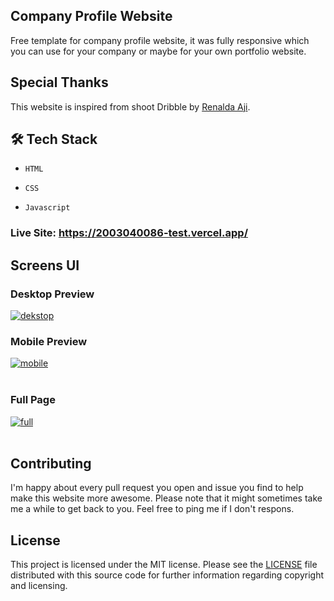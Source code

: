 ## Company Profile Website
Free template for company profile website, it was fully responsive which you can use for your company or maybe for your own portfolio website.

## Special Thanks
This website is inspired from shoot Dribble by [Renalda Aji](https://dribbble.com/shots/20027336-Vonzy-Beauty-Website-Landing-Page).

## 🛠    Tech Stack<br>
-     HTML 
-     CSS
-     Javascript

### Live Site: https://2003040086-test.vercel.app/

## Screens UI
### Desktop Preview
<a href="https://postimg.cc/3kFMJYgW" target="_blank"><img src="https://i.postimg.cc/cLVdhJC7/dekstop.png" alt="dekstop"/></a><br/>
### Mobile Preview
<a href="https://postimages.org/" target="_blank"><img src="https://i.postimg.cc/X71jZL0z/mobile.png" alt="mobile"/></a><br/><br/>
### Full Page
<a href="https://postimg.cc/SXSBn3rd" target="_blank"><img src="https://i.postimg.cc/VNnmVc0x/full.png" alt="full"/></a><br/><br/>

## Contributing
I'm happy about every pull request you open and issue you find to help make this website more awesome. Please note that it might sometimes take me a while to get back to you. Feel free to ping me if I don't respons.

## License
This project is licensed under the MIT license. Please see the [LICENSE](https://choosealicense.com/licenses/mit/) file distributed with this source code for further information regarding copyright and licensing.
